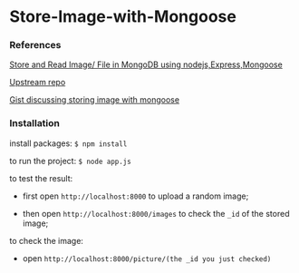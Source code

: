 # Store-Image-with-Mongoose


### References

[Store and Read Image/ File in MongoDB using nodejs,Express,Mongoose](http://blog.nbostech.com/2016/10/store-and-read-image-file-in-mongodb-using-nodejsexpressmongoose/)

[Upstream repo](https://github.com/TarunKashyap18/storeImage)

[Gist discussing storing image with mongoose](https://gist.github.com/aheckmann/2408370)

### Installation

install packages: ```$ npm install```

to run the project: ```$ node app.js```

to test the result:

- first open ```http://localhost:8000``` to upload a random image;

- then open ```http://localhost:8000/images``` to check the ```_id``` of the stored image;

to check the image:

- open ```http://localhost:8000/picture/(the _id you just checked)```
